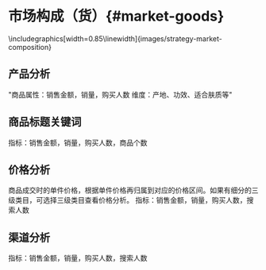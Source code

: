 # 市场构成（货）{#market-goods}


\includegraphics[width=0.85\linewidth]{images/strategy-market-composition} 

## 产品分析

"商品属性：销售金额，销量，购买人数
维度：产地、功效、适合肤质等"


## 商品标题关键词

指标：销售金额，销量，购买人数，商品个数


## 价格分析

商品成交时的单件价格，根据单件价格再归属到对应的价格区间。如果有细分的三级类目，可选择三级类目查看价格分析。
指标：销售金额，销量，购买人数，搜索人数


## 渠道分析

指标：销售金额，销量，购买人数，搜索人数

